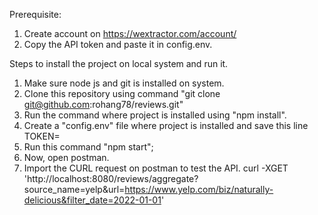 Prerequisite:
1. Create account on https://wextractor.com/account/
2. Copy the API token and paste it in config.env.

Steps to install the project on local system and run it.
1. Make sure node js and git is installed on system.
2. Clone this repository using command "git clone git@github.com:rohang78/reviews.git"
3. Run the command where project is installed using "npm install".
4. Create a "config.env" file where project is installed and save this line TOKEN=<Enter wextractor API token>
5. Run this command "npm start";
6. Now, open postman.
7. Import the CURL request on postman to test the API.
   curl -XGET 'http://localhost:8080/reviews/aggregate?source_name=yelp&url=https://www.yelp.com/biz/naturally-delicious&filter_date=2022-01-01'
